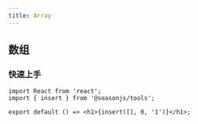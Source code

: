 ```yaml
---
title: Array
---
```


## 数组

### 快速上手

```tsx | pure
import React from 'react';
import { insert } from '@seasonjs/tools';

export default () => <h1>{insert([], 0, '1')}</h1>;
```
